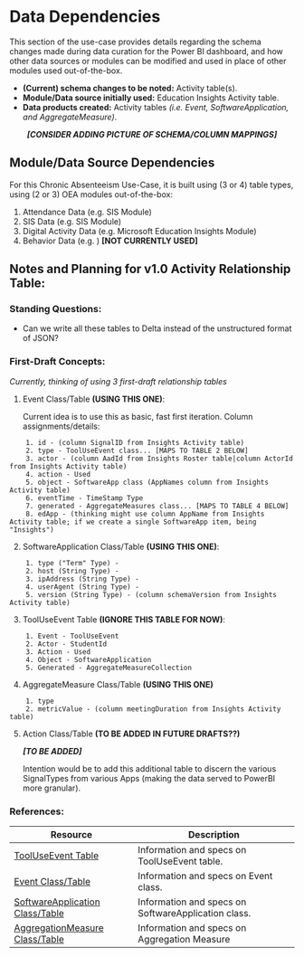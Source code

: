 # Data Dependencies
This section of the use-case provides details regarding the schema changes made during data curation for the Power BI dashboard, and how other data sources or modules can be modified and used in place of other modules used out-of-the-box.

 - <strong>(Current) schema changes to be noted:</strong> Activity table(s).
 - <strong>Module/Data source initially used:</strong> Education Insights Activity table.
 - <strong>Data products created:</strong> Activity tables <em>(i.e. Event, SoftwareApplication, and AggregateMeasure)</em>. 
<p align="center">
 <em><strong>
 [CONSIDER ADDING PICTURE OF SCHEMA/COLUMN MAPPINGS] 
  </em></strong>
 </p>
 
## Module/Data Source Dependencies
For this Chronic Absenteeism Use-Case, it is built using (3 or 4) table types, using (2 or 3) OEA modules out-of-the-box:
1. Attendance Data (e.g. SIS Module)
2. SIS Data (e.g. SIS Module)
3. Digital Activity Data (e.g. Microsoft Education Insights Module)
4. Behavior Data (e.g. ) <strong> \[NOT CURRENTLY USED\] </strong>

## Notes and Planning for v1.0 Activity Relationship Table:

### Standing Questions:
 - Can we write all these tables to Delta instead of the unstructured format of JSON?

### First-Draft Concepts:
<em> Currently, thinking of using 3 first-draft relationship tables </em> 
1. Event Class/Table <strong>(USING THIS ONE)</strong>:

     Current idea is to use this as basic, fast first iteration. Column assignments/details:
```
    1. id - (column SignalID from Insights Activity table)
    2. type - ToolUseEvent class... [MAPS TO TABLE 2 BELOW]
    3. actor - (column AadId from Insights Roster table|column ActorId from Insights Activity table)
    4. action - Used
    5. object - SoftwareApp class (AppNames column from Insights Activity table)
    6. eventTime - TimeStamp Type
    7. generated - AggregateMeasures class... [MAPS TO TABLE 4 BELOW]
    8. edApp - (thinking might use column AppName from Insights Activity table; if we create a single SoftwareApp item, being "Insights")
```
2. SoftwareApplication Class/Table <strong>(USING THIS ONE)</strong>:

```
    1. type ("Term" Type) - 
    2. host (String Type) - 
    3. ipAddress (String Type) - 
    4. userAgent (String Type) - 
    5. version (String Type) - (column schemaVersion from Insights Activity table)
```

3. ToolUseEvent Table <strong>(IGNORE THIS TABLE FOR NOW)</strong>:

```
    1. Event - ToolUseEvent
    2. Actor - StudentId
    3. Action - Used
    4. Object - SoftwareApplication
    5. Generated - AggregateMeasureCollection
```
4. AggregateMeasure Class/Table <strong>(USING THIS ONE)</strong>

```
    1. type
    2. metricValue - (column meetingDuration from Insights Activity table)
```
5. Action Class/Table <strong>(TO BE ADDED IN FUTURE DRAFTS??)</strong>

    <em><strong>[TO BE ADDED]</em></strong>
    
    Intention would be to add this additional table to discern the various SignalTypes from various Apps (making the data served to PowerBI more granular).
    

### References:
| Resource | Description |
| --- | --- |
| [ToolUseEvent Table](https://www.imsglobal.org/spec/caliper/v1p2#ToolUseEvent) | Information and specs on ToolUseEvent table. |
| [Event Class/Table](https://www.imsglobal.org/spec/caliper/v1p2#Event) | Information and specs on Event class. |
| [SoftwareApplication Class/Table](https://www.imsglobal.org/spec/caliper/v1p2#softwareapplication) | Information and specs on SoftwareApplication class. |
| [AggregationMeasure Class/Table](https://www.imsglobal.org/spec/caliper/v1p2#AggregateMeasureCollection ) | Information and specs on Aggregation Measure |

